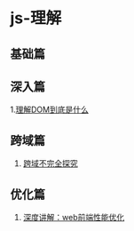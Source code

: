 # js-理解

## 基础篇

## 深入篇
1.[理解DOM到底是什么](https://juejin.im/post/5c01e2b051882518eb1f785a)
## 跨域篇
1. [跨域不完全探究](https://juejin.im/post/5c03c26d51882556782cc007)
## 优化篇
1. [深度讲解：web前端性能优化](https://juejin.im/post/5c011e0c5188252ea66afdfa)
